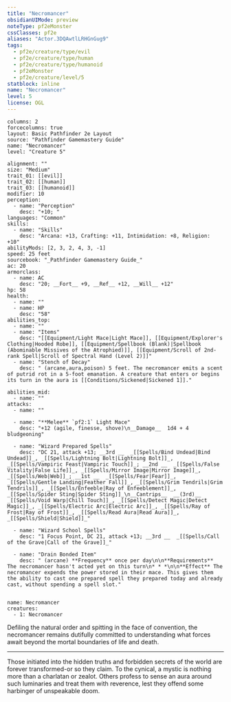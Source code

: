 ```yaml
---
title: "Necromancer"
obsidianUIMode: preview
noteType: pf2eMonster
cssClasses: pf2e
aliases: "Actor.3DQAwtlLRHGnGug9" 
tags:
  - pf2e/creature/type/evil
  - pf2e/creature/type/human
  - pf2e/creature/type/humanoid
  - pf2eMonster
  - pf2e/creature/level/5
statblock: inline
name: "Necromancer"
level: 5
license: OGL
---
```


```statblock
columns: 2
forcecolumns: true
layout: Basic Pathfinder 2e Layout
source: "Pathfinder Gamemastery Guide"
name: "Necromancer"
level: "Creature 5"

alignment: ""
size: "Medium"
trait_01: [[evil]]
trait_02: [[human]]
trait_03: [[humanoid]]
modifier: 10
perception:
  - name: "Perception"
    desc: "+10; "
languages: "Common"
skills:
  - name: "Skills"
    desc: "Arcana: +13, Crafting: +11, Intimidation: +8, Religion: +10"
abilityMods: [2, 3, 2, 4, 3, -1]
speed: 25 feet
sourcebook: "_Pathfinder Gamemastery Guide_"
ac: 20
armorclass:
  - name: AC
    desc: "20; __Fort__ +9, __Ref__ +12, __Will__ +12"
hp: 58
health:
  - name: ""
  - name: HP
    desc: "58"
abilities_top:
  - name: ""
  - name: "Items"
    desc: "[[Equipment/Light Mace|Light Mace]], [[Equipment/Explorer's Clothing|Hooded Robe]], [[Equipment/Spellbook (Blank)|Spellbook (Abominable Missives of the Atrophied)]], [[Equipment/Scroll of 2nd-rank Spell|Scroll of Spectral Hand (Level 2)]]"
  - name: "Stench of Decay"
    desc: " (arcane,aura,poison) 5 feet. The necromancer emits a scent of putrid rot in a 5-foot emanation. A creature that enters or begins its turn in the aura is [[Conditions/Sickened|Sickened 1]]."

abilities_mid:
  - name: ""
attacks:
  - name: ""

  - name: "**Melee** `pf2:1` Light Mace"
    desc: "+12 (agile, finesse, shove)\n__Damage__  1d4 + 4 bludgeoning"

  - name: "Wizard Prepared Spells"
    desc: "DC 21, attack +13; __3rd __  _[[Spells/Bind Undead|Bind Undead]]_, _[[Spells/Lightning Bolt|Lightning Bolt]]_, _[[Spells/Vampiric Feast|Vampiric Touch]]_; __2nd __  _[[Spells/False Vitality|False Life]]_, _[[Spells/Mirror Image|Mirror Image]]_, _[[Spells/Web|Web]]_; __1st __  _[[Spells/Fear|Fear]]_, _[[Spells/Gentle Landing|Feather Fall]]_, _[[Spells/Grim Tendrils|Grim Tendrils]]_, _[[Spells/Enfeeble|Ray of Enfeeblement]]_, _[[Spells/Spider Sting|Spider Sting]]_\n__Cantrips__  __(3rd)__ _[[Spells/Void Warp|Chill Touch]]_, _[[Spells/Detect Magic|Detect Magic]]_, _[[Spells/Electric Arc|Electric Arc]]_, _[[Spells/Ray of Frost|Ray of Frost]]_, _[[Spells/Read Aura|Read Aura]]_, _[[Spells/Shield|Shield]]_"

  - name: "Wizard School Spells"
    desc: "1 Focus Point, DC 21, attack +13; __3rd __  _[[Spells/Call of the Grave|Call of the Grave]]_"

  - name: "Drain Bonded Item"
    desc: " (arcane) **Frequency** once per day\n\n**Requirements** The necromancer hasn't acted yet on this turn\n* * *\n\n**Effect** The necromancer expends the power stored in their mace. This gives them the ability to cast one prepared spell they prepared today and already cast, without spending a spell slot."
 
```

```encounter-table
name: Necromancer
creatures:
  - 1: Necromancer
```



Defiling the natural order and spitting in the face of convention, the necromancer remains dutifully committed to understanding what forces await beyond the mortal boundaries of life and death.

* * *

Those initiated into the hidden truths and forbidden secrets of the world are forever transformed-or so they claim. To the cynical, a mystic is nothing more than a charlatan or zealot. Others profess to sense an aura around such luminaries and treat them with reverence, lest they offend some harbinger of unspeakable doom.
